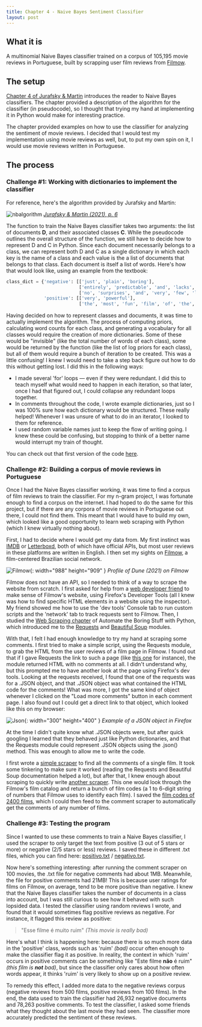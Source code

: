 ```yaml
---
title: Chapter 4 - Naive Bayes Sentiment Classifier
layout: post
---
```

## What it is

A multinomial Naive Bayes classifier trained on a corpus of 105,195 movie reviews in Portuguese, built by scrapping user film reviews from [Filmow](http://filmow.com). 

## The setup

[Chapter 4 of Jurafsky & Martin](https://web.stanford.edu/~jurafsky/slp3/4.pdf) introduces the reader to Naive Bayes classifiers. The chapter provided a description of the algorithm for the classifier (in pseudocode), so I thought that trying my hand at implementing it in Python would make for interesting practice. 

The chapter provided examples on how to use the classifier for analyzing the sentiment of movie reviews. I decided that I would test my implementation using movie reviews as well, but, to put my own spin on it, I would use movie reviews written in Portuguese.

## The process

### Challenge #1: Working with dictionaries to implement the classifier

For reference, here's the algorithm provided by Jurafsky and Martin:

![nbalgorithm](/assets/nbalgorithm.PNG)
_[Jurafsky & Martin (2021), p. 6](https://web.stanford.edu/~jurafsky/slp3/4.pdf#figure.4.2)_

The function to train the Naive Bayes classifier takes two arguments: the list of documents **D**, and their associated classes **C**. While the pseudocode outlines the overall structure of the function, we still have to decide how to represent D and C in Python. Since each document necessarily belongs to a class, we can represent both D and C as a single dictionary in which each key is the name of a class and each value is the a list of documents that belongs to that class. Each document is itself a list of words. Here's how that would look like, using an example from the textbook:

```python
class_dict = {'negative': [['just', 'plain', 'boring'], 
                           ['entirely', 'predictable', 'and', 'lacks', 'energy'], 
                           ['no', 'surprises', 'and', 'very', 'few', 'laughs']],
              'positive': [['very', 'powerful'], 
                           ['the', 'most', 'fun', 'film', 'of', 'the', 'summer']]}
```

Having decided on how to represent classes and documents, it was time to actually implement the algorithm. The process of computing priors, calculating word counts for each class, and generating a vocabulary for all classes would require the creation of more dictionaries. Some of these would be "invisible" (like the total number of words of each class), some would be returned by the function (like the list of log priors for each class), but all of them would require a bunch of iteration to be created. This was a little confusing! I knew I would need to take a step back figure out how to do this without getting lost. I did this in the following ways: 

- I made several 'for' loops — even if they were redundant. I did this to teach myself what would need to happen in each iteration, so that later, once I had that figured out, I could collapse any redundant loops together.
- In comments throughout the code, I wrote example dictionaries, just so I was 100% sure how each dictionary would be structured. These really helped! Whenever I was unsure of what to do in an iterator, I looked to them for reference.
- I used random variable names just to keep the flow of writing going. I knew these could be confusing, but stopping to think of a better name would interrupt my train of thought.

You can check out that first version of the code [here](https://git.io/Ja5xG).

### Challenge #2: Building a corpus of movie reviews in Portuguese

Once I had the Naive Bayes classifier working, it was time to find a corpus of film reviews to train the classifier. For my n-gram project, I was fortunate enough to find a corpus on the internet. I had hoped to do the same for this project, but if there are any corpora of movie reviews in Portuguese out there, I could not find them. This meant that I would have to build my own, which looked like a good opportunity to learn web scraping with Python (which I knew virtually nothing about). 

First, I had to decide where I would get my data from. My first instinct was [IMDB](http://www.imdb.com) or [Letterboxd](http://www.letterboxd.com), both of which have official APIs, but most user reviews in these platforms are written in English. I then set my sights on [Filmow](https://filmow.com/), a film-centered Brazilian social network. 

![Filmow](/assets/filmowss.png){: width="988" height="909" } 
_Profile of Dune (2021) on Filmow_

Filmow does not have an API, so I needed to think of a way to scrape the website from scratch. I first asked for help from a [web developer friend](https://github.com/hugobrancowb) to make sense of Filmow's website, using Firefox's Developer Tools (all I knew was how to find specific HTML elements in a website using the inspector). My friend showed me how to use the 'dev tools' Console tab to run custom scripts and the 'network' tab to track requests sent to Filmow. Then, I studied the [Web Scraping chapter](https://automatetheboringstuff.com/2e/chapter12/) of Automate the Boring Stuff with Python, which introduced me to the [Requests](https://docs.python-requests.org/en/latest/) and [Beautiful Soup](https://www.crummy.com/software/BeautifulSoup/bs4/doc/) modules. 

With that, I felt I had enough knowledge to try my hand at scraping some comments. I first tried to make a simple script, using the Requests module, to grab the HTML from the user reviews of a film page in Filmow. I found out that if I gave Requests the link to such a page (like [this one](https://filmow.com/comentarios/22/284498/) for instance), the module returned HTML with no comments at all. I didn't understand why, but this prompted me to have another look at the page using Firefox's dev tools. Looking at the requests received, I found that one of the requests was for a .JSON object, and that .JSON object was what contained the HTML code for the comments! What was more, I got the same kind of object whenever I clicked on the "Load more comments" button in each comment page. I also found out I could get a direct link to that object, which looked like this on my browser:

![Json](/assets/jsonss.png){: width="300" height="400" } 
_Example of a JSON object in Firefox_

At the time I didn't quite know what .JSON objects were, but after quick googling I learned that they behaved just like Python dictionaries, and that the Requests module could represent .JSON objects using the .json() method. This was enough to allow me to write the code.

I first wrote a [simple scraper](https://git.io/Jab1J) to find all the comments of a single film. It took some tinkering to make sure it worked (reading the Requests and Beautiful Soup documentation helped a lot), but after that, I knew enough about scraping to quickly write [another scraper](https://git.io/Jab5T). This one would look through the Filmow's film catalog and return a bunch of film codes (a 1 to 6-digit string of numbers that Filmow uses to identify each film). I saved the [film codes of 2400 films](https://git.io/JrrOA), which I could then feed to the comment scraper to automatically get the comments of any number of films.

### Challenge #3: Testing the program

Since I wanted to use these comments to train a Naive Bayes classifier, I used the scraper to only target the text from positive (3 out of 5 stars or more) or negative (2/5 stars or less) reviews. I saved these in different .txt files, which you can find here: [positivo.txt](https://git.io/JaN4X) / [negativo.txt](https://git.io/JaNB0).

Now here's something interesting: after running the comment scraper on 100 movies, the .txt file for negative comments had about 1MB. Meanwhile, the file for positive comments had 21MB! This is because user ratings for films on Filmow, on average, tend to be more positive than negative. I knew that the Naive Bayes classifier takes the number of documents in a class into account, but I was still curious to see how it behaved with such lopsided data. I tested the classifier using random reviews I wrote, and found that it would sometimes flag positive reviews as negative. For instance, it flagged this review as positive:

> "Esse filme é muito ruim" *(This movie is really bad)*
> 

Here's what I think is happening here: because there is so much more data in the 'positive' class, words such as 'ruim' *(bad)* occur often enough to make the classifier flag it as positive. In reality, the context in which 'ruim' occurs in positive comments can be something like "Este filme **não** é ruim" *(this film is **not** bad)*, but since the classifier only cares about how often words appear, it thinks 'ruim' is very likely to show up on a positive review.

To remedy this effect, I added more data to the negative reviews corpus (negative reviews from 500 films, positive reviews from 100 films). In the end, the data used to train the classifier had 26,932 negative documents and 78,263 positive comments. To test the classifier, I asked some friends what they thought about the last movie they had seen. The classifier more accurately predicted the sentiment of these reviews.